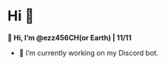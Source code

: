 <h1>Hi 👋</h1>
<b>👋 Hi, I’m @ezz456CH(or Earth) | 11/11</b>

- 🔭 I’m currently working on my Discord bot.

<!---
ezz456CH/ezz456CH is a ✨ special ✨ repository because its `README.md` (this file) appears on your GitHub profile.
You can click the Preview link to take a look at your changes.
--->
